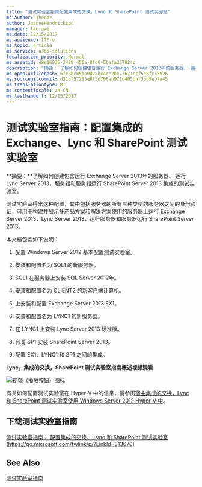 ```yaml
---
title: "测试实验室指南配置集成的交换，Lync 和 SharePoint 测试实验室"
ms.author: jhendr
author: JoanneHendrickson
manager: laurawi
ms.date: 12/15/2017
ms.audience: ITPro
ms.topic: article
ms.service: o365-solutions
localization_priority: Normal
ms.assetid: 48e16935-3429-456a-8fe6-50afa257924c
description: "摘要： 了解如何创建包含运行 Exchange Server 2013年的服务器、 运行 Lync Server 2013，服务器和服务器运行 SharePoint Server 2013 集成的测试实验室。"
ms.openlocfilehash: 6fc3bc05db0d28bc4de2be77671ccf5e8fc55926
ms.sourcegitcommit: d31cf57295e8f3d798ab971d405baf3bd3eb7a45
ms.translationtype: MT
ms.contentlocale: zh-CN
ms.lasthandoff: 12/15/2017
---
```

# <a name="test-lab-guide-configure-an-integrated-exchange-lync-and-sharepoint-test-lab"></a>测试实验室指南：配置集成的 Exchange、Lync 和 SharePoint 测试实验室

 **摘要：**了解如何创建包含运行 Exchange Server 2013年的服务器、 运行 Lync Server 2013，服务器和服务器运行 SharePoint Server 2013 集成的测试实验室。
  
测试实验室得出这种配置，其中包括服务器的所有三种类型的服务器之间的身份验证，可用于构建并展示多产品方案和解决方案使用的服务器上运行 Exchange Server 2013，Lync Server 2013，运行服务器和服务器运行 SharePoint Server 2013。
  
本文档包含如下说明：
  
1. 配置 Windows Server 2012 基本配置测试实验室。
    
2. 安装和配置名为 SQL1 的新服务器。
    
3. SQL1 在服务器上安装 SQL Server 2012年。
    
4. 安装和配置名为 CLIENT2 的新客户端计算机。
    
5. 上安装和配置 Exchange Server 2013 EX1。
    
6. 安装和配置名为 LYNC1 的新服务器。
    
7. 在 LYNC1 上安装 Lync Server 2013 标准版。
    
8. 有关 SP1 安装 SharePoint Server 2013。
    
9. 配置 EX1、LYNC1 和 SP1 之间的集成。
    
**Lync，集成的交换，SharePoint 测试实验室指南概述视频观看**

![视频（播放按钮）图标](images/mod_icon_video_M.png)
  
有关如何配置测试实验室在 Hyper-V 中的信息，请参阅[宿主集成的交换，Lync 和 SharePoint 测试实验室使用 Windows Server 2012 Hyper-V 中](https://social.technet.microsoft.com/wiki/contents/articles/18483.hosting-the-integrated-exchange-lync-and-sharepoint-test-lab-with-windows-server-2012-hyper-v.aspx)。
  
## <a name="download-the-test-lab-guide"></a>下载测试实验室指南

[测试实验室指南： 配置集成的交换、 Lync 和 SharePoint 测试实验室](https://go.microsoft.com/fwlink/p/?LinkId=313670)(https://go.microsoft.com/fwlink/p/?LinkId=313670)
  
## <a name="see-also"></a>See Also

[测试实验室指南](https://go.microsoft.com/fwlink/p/?LinkId=202817)




